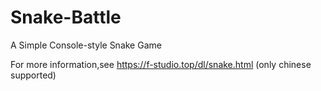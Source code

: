 # Snake-Battle
A Simple Console-style Snake Game

For more information,see https://f-studio.top/dl/snake.html (only chinese supported)
